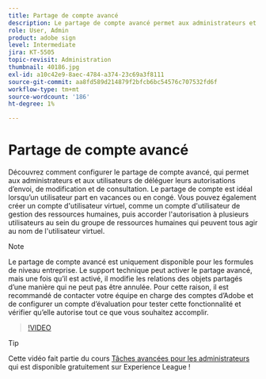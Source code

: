 ```yaml
---
title: Partage de compte avancé
description: Le partage de compte avancé permet aux administrateurs et aux utilisateurs de déléguer leurs autorisations d’envoi, de modification et d’affichage
role: User, Admin
product: adobe sign
level: Intermediate
jira: KT-5505
topic-revisit: Administration
thumbnail: 40186.jpg
exl-id: a10c42e9-8aec-4784-a374-23c69a3f8111
source-git-commit: aa8fd589d214879f2bfcb6bc54576c707532fd6f
workflow-type: tm+mt
source-wordcount: '186'
ht-degree: 1%

---
```


# Partage de compte avancé

Découvrez comment configurer le partage de compte avancé, qui permet aux administrateurs et aux utilisateurs de déléguer leurs autorisations d’envoi, de modification et de consultation. Le partage de compte est idéal lorsqu’un utilisateur part en vacances ou en congé. Vous pouvez également créer un compte d&#39;utilisateur virtuel, comme un compte d&#39;utilisateur de gestion des ressources humaines, puis accorder l&#39;autorisation à plusieurs utilisateurs au sein du groupe de ressources humaines qui peuvent tous agir au nom de l&#39;utilisateur virtuel.

>[!NOTE]
>
>Le partage de compte avancé est uniquement disponible pour les formules de niveau entreprise. Le support technique peut activer le partage avancé, mais une fois qu’il est activé, il modifie les relations des objets partagés d’une manière qui ne peut pas être annulée. Pour cette raison, il est recommandé de contacter votre équipe en charge des comptes d’Adobe et de configurer un compte d’évaluation pour tester cette fonctionnalité et vérifier qu’elle autorise tout ce que vous souhaitez accomplir.

>[!VIDEO](https://video.tv.adobe.com/v/40186?quality=12&learn=on&hidetitle=true)

>[!TIP]
>
>Cette vidéo fait partie du cours [Tâches avancées pour les administrateurs](https://experienceleague.adobe.com/?recommended=Sign-A-1-2020.1) qui est disponible gratuitement sur Experience League !
